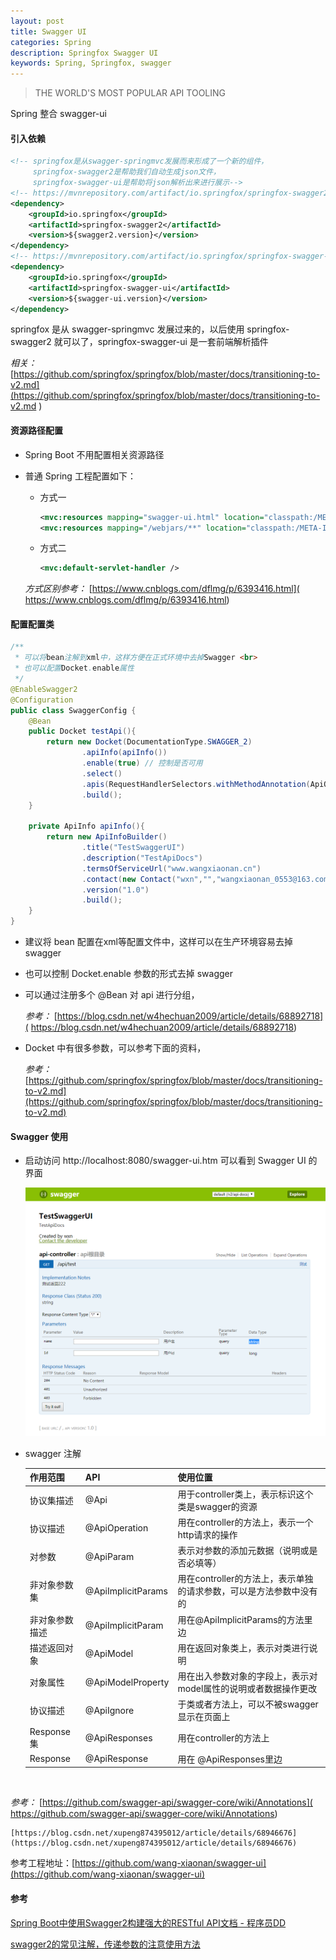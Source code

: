 ```yaml
---
layout: post
title: Swagger UI
categories: Spring
description: Springfox Swagger UI
keywords: Spring, Springfox, swagger
---
```


>  THE WORLD'S MOST POPULAR API TOOLING

Spring 整合 swagger-ui

#### 引入依赖

```xml
<!-- springfox是从swagger-springmvc发展而来形成了一个新的组件，
 	 springfox-swagger2是帮助我们自动生成json文件，
 	 springfox-swagger-ui是帮助将json解析出来进行展示-->
<!-- https://mvnrepository.com/artifact/io.springfox/springfox-swagger2 -->
<dependency>
	<groupId>io.springfox</groupId>
	<artifactId>springfox-swagger2</artifactId>
	<version>${swagger2.version}</version>
</dependency>
<!-- https://mvnrepository.com/artifact/io.springfox/springfox-swagger-ui -->
<dependency>
	<groupId>io.springfox</groupId>
	<artifactId>springfox-swagger-ui</artifactId>
	<version>${swagger-ui.version}</version>
</dependency>
```

springfox 是从 swagger-springmvc 发展过来的，以后使用 springfox-swagger2 就可以了，springfox-swagger-ui 是一套前端解析插件

*相关：* [https://github.com/springfox/springfox/blob/master/docs/transitioning-to-v2.md](https://github.com/springfox/springfox/blob/master/docs/transitioning-to-v2.md  )   

#### 资源路径配置

- Spring Boot 不用配置相关资源路径

- 普通 Spring 工程配置如下：

  - 方式一

    ```xml
    <mvc:resources mapping="swagger-ui.html" location="classpath:/META-INF/resources/"/>
    <mvc:resources mapping="/webjars/**" location="classpath:/META-INF/resources/webjars/"/>
    ```

  - 方式二

    ```xml
    <mvc:default-servlet-handler />
    ```

  *方式区别参考：* [https://www.cnblogs.com/dflmg/p/6393416.html]( https://www.cnblogs.com/dflmg/p/6393416.html) 

#### 配置配置类

```java
/**
 * 可以将bean注解到xml中，这样方便在正式环境中去掉Swagger <br>
 * 也可以配置Docket.enable属性
 */
@EnableSwagger2
@Configuration
public class SwaggerConfig {
    @Bean
    public Docket testApi(){
        return new Docket(DocumentationType.SWAGGER_2)
                .apiInfo(apiInfo())
                .enable(true) // 控制是否可用
                .select()
                .apis(RequestHandlerSelectors.withMethodAnnotation(ApiOperation.class))// 匹配给定注解的api
                .build();
    }

    private ApiInfo apiInfo(){
        return new ApiInfoBuilder()
                .title("TestSwaggerUI")
                .description("TestApiDocs")
                .termsOfServiceUrl("www.wangxiaonan.cn")
                .contact(new Contact("wxn","","wangxiaonan_0553@163.com"))
                .version("1.0")
                .build();
    }
}
```

- 建议将 bean 配置在xml等配置文件中，这样可以在生产环境容易去掉 swagger

- 也可以控制 Docket.enable 参数的形式去掉 swagger

- 可以通过注册多个 @Bean 对 api 进行分组，

  *参考：* [https://blog.csdn.net/w4hechuan2009/article/details/68892718]( https://blog.csdn.net/w4hechuan2009/article/details/68892718) 

- Docket 中有很多参数，可以参考下面的资料，

  *参考：* [https://github.com/springfox/springfox/blob/master/docs/transitioning-to-v2.md](https://github.com/springfox/springfox/blob/master/docs/transitioning-to-v2.md) 

#### Swagger 使用

- 启动访问 http://localhost:8080/swagger-ui.htm 可以看到 Swagger UI 的界面

  ![效果界面](/images/spring/springfox-swagger-ui.png) 

- swagger 注解

  | 作用范围       | API                | 使用位置                                                     |
  | -------------- | ------------------ | ------------------------------------------------------------ |
  | 协议集描述     | @Api               | 用于controller类上，表示标识这个类是swagger的资源            |
  | 协议描述       | @ApiOperation      | 用在controller的方法上，表示一个http请求的操作               |
  | 对参数         | @ApiParam          | 表示对参数的添加元数据（说明或是否必填等）                   |
  | 非对象参数集   | @ApiImplicitParams | 用在controller的方法上，表示单独的请求参数，可以是方法参数中没有的 |
  | 非对象参数描述 | @ApiImplicitParam  | 用在@ApiImplicitParams的方法里边                             |
  | 描述返回对象   | @ApiModel          | 用在返回对象类上，表示对类进行说明                           |
  | 对象属性       | @ApiModelProperty  | 用在出入参数对象的字段上，表示对model属性的说明或者数据操作更改 |
  | 协议描述       | @ApiIgnore         | 于类或者方法上，可以不被swagger显示在页面上                  |
  | Response集     | @ApiResponses      | 用在controller的方法上                                       |
  | Response       | @ApiResponse       | 用在 @ApiResponses里边                                       |

  ​

 *参考：* [https://github.com/swagger-api/swagger-core/wiki/Annotations]( https://github.com/swagger-api/swagger-core/wiki/Annotations) 

  	[https://blog.csdn.net/xupeng874395012/article/details/68946676](https://blog.csdn.net/xupeng874395012/article/details/68946676)

  

  参考工程地址：[https://github.com/wang-xiaonan/swagger-ui](https://github.com/wang-xiaonan/swagger-ui)

  

  #### 参考

  [Spring Boot中使用Swagger2构建强大的RESTful API文档 - 程序员DD](http://blog.didispace.com/springbootswagger2/) 

  [swagger2的常见注解，传递参数的注意使用方法](https://www.cnblogs.com/fengli9998/p/7921601.html) 